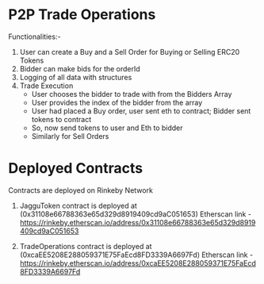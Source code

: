 # P2P Trade Operations

Functionalities:-

1. User can create a Buy and a Sell Order for Buying or Selling ERC20 Tokens
2. Bidder can make bids for the orderId
3. Logging of all data with structures
4. Trade Execution
    - User chooses the bidder to trade with from the Bidders Array
    - User provides the index of the bidder from the array
    - User had placed a Buy order, user sent eth to contract; Bidder sent tokens to contract
    - So, now send tokens to user and Eth to bidder
    - Similarly for Sell Orders

# Deployed Contracts
Contracts are deployed on Rinkeby Network

1. JagguToken contract is deployed at (0x31108e66788363e65d329d8919409cd9aC051653) Etherscan link - https://rinkeby.etherscan.io/address/0x31108e66788363e65d329d8919409cd9aC051653

2. TradeOperations contract is deployed at (0xcaEE5208E288059371E75FaEcd8FD3339A6697Fd) Etherscan link - https://rinkeby.etherscan.io/address/0xcaEE5208E288059371E75FaEcd8FD3339A6697Fd

